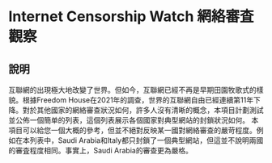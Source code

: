 # Internet Censorship Watch 網絡審査觀察

## 說明

互聯網的出現極大地改變了世界。但如今，互聯網已經不再是早期田園牧歌式的樣貌。根據Freedom House在2021年的調查，世界的互聯網自由已經連續第11年下降。對於其他國家的網絡審查狀況如何，許多人沒有清晰的概念，本項目計劃測試並公佈一個簡单的列表，這個列表展示各個國家對典型網站的封鎖狀況如何。
本項目可以給您一個大概的參考，但並不絕對反映某一國對網絡審查的嚴苛程度。例如在本列表中，Saudi Arabia和Italy都只封鎖了一個典型網站，但這並不說明兩國的審査程度相同。事實上，Saudi Arabia的審查更為嚴格。